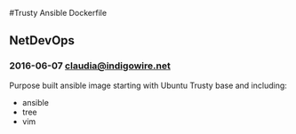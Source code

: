 #Trusty Ansible Dockerfile
## NetDevOps
### 2016-06-07 claudia@indigowire.net

Purpose built ansible image starting with Ubuntu Trusty base and including:
- ansible
- tree
- vim

